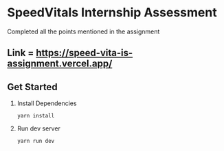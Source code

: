 # SpeedVitaIs Internship Assessment
Completed all the points mentioned in the assignment

## Link = https://speed-vita-is-assignment.vercel.app/
## Get Started
1. Install Dependencies
   ```
   yarn install
   ```
2. Run dev server
   ```
   yarn run dev
   ```
